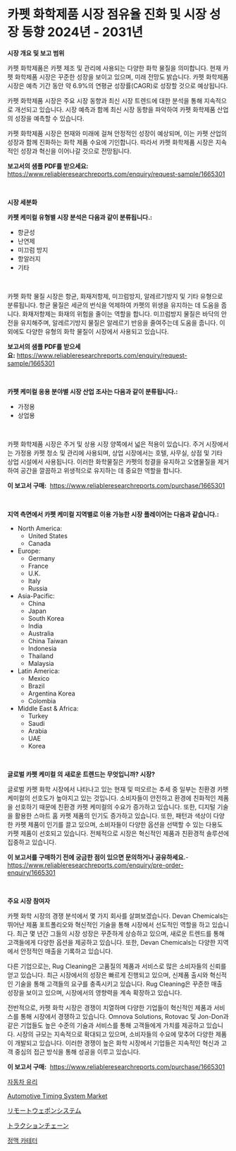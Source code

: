<p><h1>카펫 화학제품 시장 점유율 진화 및 시장 성장 동향 2024년 - 2031년</h1></p><p><strong>시장 개요 및 보고 범위</strong></p>
<p><p>카펫 화학제품은 카펫 제조 및 관리에 사용되는 다양한 화학 물질을 의미합니다. 현재 카펫 화학제품 시장은 꾸준한 성장을 보이고 있으며, 미래 전망도 밝습니다. 카펫 화학제품 시장은 예측 기간 동안 약 6.9%의 연평균 성장률(CAGR)로 성장할 것으로 예상됩니다. </p><p>카펫 화학제품 시장은 주요 시장 동향과 최신 시장 트렌드에 대한 분석을 통해 지속적으로 개선되고 있습니다. 시장 예측과 함께 최신 시장 동향을 파악하여 카펫 화학제품 산업의 성장을 예측할 수 있습니다.</p><p>카펫 화학제품 시장은 현재와 미래에 걸쳐 안정적인 성장이 예상되며, 이는 카펫 산업의 성장과 함께 진화하는 화학 제품 수요에 기인합니다. 따라서 카펫 화학제품 시장은 지속적인 성장과 혁신을 이어나갈 것으로 전망됩니다.</p></p>
<p><strong>보고서의 샘플 PDF를 받으세요:</strong> <a href="https://www.reliableresearchreports.com/enquiry/request-sample/1665301">https://www.reliableresearchreports.com/enquiry/request-sample/1665301</a></p>
<p>&nbsp;</p>
<p><strong>시장 세분화</strong></p>
<p><strong>카펫 케미컬 유형별 시장 분석은 다음과 같이 분류됩니다.:</strong></p>
<p><ul><li>항균성</li><li>난연제</li><li>미끄럼 방지</li><li>항알러지</li><li>기타</li></ul></p>
<p>&nbsp;</p>
<p><p>카펫 화학 물질 시장은 항균, 화재저항제, 미끄럼방지, 알레르기방지 및 기타 유형으로 분류됩니다. 항균 물질은 세균의 번식을 억제하여 카펫의 위생을 유지하는 데 도움을 줍니다. 화재저항제는 화재의 위험을 줄이는 역할을 합니다. 미끄럼방지 물질은 바닥의 안전을 유지해주며, 알레르기방지 물질은 알레르기 반응을 줄여주는데 도움을 줍니다. 이 외에도 다양한 유형의 화학 물질이 시장에서 사용되고 있습니다.</p></p>
<p><strong>보고서의 샘플 PDF를 받으세요:</strong>&nbsp;<a href="https://www.reliableresearchreports.com/enquiry/request-sample/1665301">https://www.reliableresearchreports.com/enquiry/request-sample/1665301</a></p>
<p>&nbsp;</p>
<p><strong> 카펫 케미컬 응용 분야별 시장 산업 조사는 다음과 같이 분류됩니다.:</strong></p>
<p><ul><li>가정용</li><li>상업용</li></ul></p>
<p>&nbsp;</p>
<p><p>카펫 화학제품 시장은 주거 및 상용 시장 양쪽에서 넓은 적용이 있습니다. 주거 시장에서는 가정용 카펫 청소 및 관리에 사용되며, 상업 시장에서는 호텔, 사무실, 상점 및 기타 상업 시설에서 사용됩니다. 이러한 화학물질은 카펫의 청결을 유지하고 오염물질을 제거하여 공간을 깔끔하고 위생적으로 유지하는 데 중요한 역할을 합니다.</p></p>
<p><strong>이 보고서 구매:</strong>&nbsp; <a href="https://www.reliableresearchreports.com/purchase/1665301">https://www.reliableresearchreports.com/purchase/1665301</a></p>
<p>&nbsp;</p>
<p><strong>지역 측면에서 카펫 케미컬 지역별로 이용 가능한 시장 플레이어는 다음과 같습니다.:</strong></p>
<p><ul>
    <li>
        North America:
        <ul>
            <li>United States</li>
            <li>Canada</li>
        </ul>
    </li>
    <li>
        Europe:
        <ul>
            <li>Germany</li>
            <li>France</li>
            <li>U.K.</li>
            <li>Italy</li>
            <li>Russia</li>
        </ul>
    </li>
    <li>
        Asia-Pacific:
        <ul>
            <li>China</li>
            <li>Japan</li>
            <li>South Korea</li>
            <li>India</li>
            <li>Australia</li>
            <li>China Taiwan</li>
            <li>Indonesia</li>
            <li>Thailand</li>
            <li>Malaysia</li>
        </ul>
    </li>
    <li>
        Latin America:
        <ul>
            <li>Mexico</li>
            <li>Brazil</li>
            <li>Argentina Korea</li>
            <li>Colombia</li>
        </ul>
    </li>
    <li>
        Middle East & Africa:
        <ul>
            <li>Turkey</li>
            <li>Saudi</li>
            <li>Arabia</li>
            <li>UAE</li>
            <li>Korea</li>
        </ul>
    </li>
    </ul></p>
<p>&nbsp;</p>
<p><strong>글로벌 카펫 케미컬 의 새로운 트렌드는 무엇입니까? 시장?</strong></p>
<p><p>글로벌 카펫 화학 시장에서 나타나고 있는 현재 및 떠오르는 추세 중 일부는 친환경 카펫 케미컬의 선호도가 높아지고 있는 것입니다. 소비자들이 안전하고 환경에 친화적인 제품을 선호하기 때문에 친환경 카펫 케미컬의 수요가 증가하고 있습니다. 또한, 디지털 기술을 활용한 스마트 홈 카펫 제품의 인기도 증가하고 있습니다. 또한, 패턴과 색상이 다양한 카펫 제품이 인기를 끌고 있으며, 소비자들이 다양한 옵션을 선택할 수 있는 다용도 카펫 제품이 선호되고 있습니다. 전체적으로 시장은 혁신적인 제품과 친환경적 솔루션에 집중하고 있습니다.</p></p>
<p><strong>이 보고서를 구매하기 전에 궁금한 점이 있으면 문의하거나 공유하세요.</strong>- <a href="https://www.reliableresearchreports.com/enquiry/pre-order-enquiry/1665301">https://www.reliableresearchreports.com/enquiry/pre-order-enquiry/1665301</a></p>
<p>&nbsp;</p>
<p><strong>주요 시장 참여자</strong></p>
<p><p>카펫 화학 시장의 경쟁 분석에서 몇 가지 회사를 살펴보겠습니다. Devan Chemicals는 뛰어난 제품 포트폴리오와 혁신적인 기술을 통해 시장에서 선도적인 역할을 하고 있습니다. 최근 몇 년간 그들의 시장 성장은 꾸준하게 상승하고 있으며, 새로운 트렌드를 통해 고객들에게 다양한 옵션을 제공하고 있습니다. 또한, Devan Chemicals는 다양한 지역에서 안정적인 매출을 기록하고 있습니다.</p><p>다른 기업으로는, Rug Cleaning은 고품질의 제품과 서비스로 많은 소비자들의 신뢰를 얻고 있습니다. 최근 시장에서의 성장은 빠르게 진행되고 있으며, 신제품 출시와 혁신적인 기술을 통해 고객들의 요구를 충족시키고 있습니다. Rug Cleaning은 꾸준한 매출 성장을 보이고 있으며, 시장에서의 영향력을 계속 확장하고 있습니다.</p><p>전반적으로, 카펫 화학 시장은 경쟁이 치열하며 다양한 기업들이 혁신적인 제품과 서비스를 통해 시장에서 경쟁하고 있습니다. Omnova Solutions, Rotovac 및 Jon-Don과 같은 기업들도 높은 수준의 기술과 서비스를 통해 고객들에게 가치를 제공하고 있습니다. 시장의 규모는 지속적으로 확대되고 있으며, 소비자들의 수요에 맞추어 다양한 제품이 개발되고 있습니다. 이러한 경쟁이 높은 화학 시장에서 기업들은 지속적인 혁신과 고객 중심의 접근 방식을 통해 성공을 이루고 있습니다.</p></p>
<p><strong>이 보고서 구매:</strong>&nbsp;&nbsp;<a href="https://www.reliableresearchreports.com/purchase/1665301">https://www.reliableresearchreports.com/purchase/1665301</a></p>
<p><p><a href="https://medium.com/@constantinvon/%EC%9E%90%EB%8F%99%EC%B0%A8-%EC%9C%A0%EB%A6%AC-%EC%8B%9C%EC%9E%A5-%EC%A1%B0%EC%82%AC-%EB%B3%B4%EA%B3%A0%EC%84%9C-2024%EB%85%84%EB%B6%80%ED%84%B0-2031%EB%85%84%EA%B9%8C%EC%A7%80%EC%9D%98-%EC%97%AD%EC%82%AC-%EB%B0%8F-%EC%98%88%EC%B8%A1-c6ceaf8f1b10">자동차 유리</a></p><p><a href="https://issuu.com/reportprime-2/docs/automotive-timing-system-market-size-2030.pptx">Automotive Timing System Market</a></p><p><a href="https://medium.com/@austinjames1907/%E3%83%AA%E3%83%A2%E3%83%BC%E3%83%88%E3%82%A6%E3%82%A7%E3%83%9D%E3%83%B3%E3%82%B7%E3%82%B9%E3%83%86%E3%83%A0%E5%B8%82%E5%A0%B4%E3%81%AE%E6%B4%9E%E5%AF%9F-%E5%B8%82%E5%A0%B4%E5%8B%95%E5%90%91-%E6%88%90%E9%95%B7-2024%E5%B9%B4%E3%81%8B%E3%82%892031%E5%B9%B4%E3%81%BE%E3%81%A7%E3%81%AE%E4%BA%88%E6%B8%AC-87a76e58ff6d">リモートウェポンシステム</a></p><p><a href="https://github.com/bevdtkn4419963/Market-Research-Report-List-1/blob/main/856653315891.md">トラクションチェーン</a></p><p><a href="https://medium.com/@jerrodhilll68/%EC%A0%95%EB%A7%A5-%EC%B9%B4%ED%85%8C%ED%84%B0-%EC%8B%9C%EC%9E%A5-2031%EB%85%84%EA%B9%8C%EC%A7%80-%EC%84%B1%EA%B3%B5%EC%A0%81%EC%9D%B8-%EB%B9%84%EC%A6%88%EB%8B%88%EC%8A%A4-%EC%A0%84%EB%9E%B5%EC%9D%98-%EC%97%B4%EC%87%A0-%EC%98%88%EC%B8%A1-8471a2333391">정맥 카테터</a></p></p>
